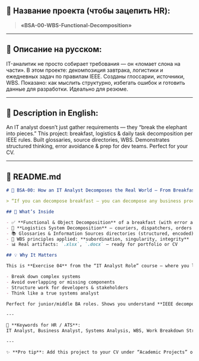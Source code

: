 
## 🎯 **Название проекта (чтобы зацепить HR):**

> **«BSA-00-WBS-Functional-Decomposition»**

---

## 📄 **Описание на русском:**

IT-аналитик не просто собирает требования — он «ломает слона на части». В этом проекте: декомпозиция завтрака, логистики и ежедневных задач по правилам IEEE. Созданы глоссарии, источники, WBS. Показано: как мыслить структурно, избегать ошибок и готовить данные для разработки. Идеально для резюме.


---

## 📄 **Description in English:**

An IT analyst doesn’t just gather requirements — they “break the elephant into pieces.” This project: breakfast, logistics & daily task decomposition per IEEE rules. Built glossaries, source directories, WBS. Demonstrates structured thinking, error avoidance & prep for dev teams. Perfect for your CV.


---

## 📖 **README.md**

```markdown
# 🐘 BSA-00: How an IT Analyst Decomposes the Real World — From Breakfast to Logistics

> “If you can decompose breakfast — you can decompose any business process.”

## 🎯 What’s Inside

- ✅ **Functional & Object Decomposition** of a breakfast (with error analysis & correction)
- 🚚 **Logistics System Decomposition** — couriers, dispatchers, orders
- 📚 Glossaries & Information Sources directories (structured, encoded)
- 🧩 WBS principles applied: **subordination, singularity, integrity**
- 📊 Real artifacts: `.xlsx`, `.docx` — ready for portfolio or CV

## 💡 Why It Matters

This is **Exercise 04** from the “IT Analyst Role” course — where you learn to:

- Break down complex systems
- Avoid overlapping or missing components
- Structure work for developers & stakeholders
- Think like a true systems analyst

Perfect for junior/middle BA roles. Shows you understand **IEEE decomposition standards** and can apply them to real-world scenarios — even if it starts with a boiled egg 🍳.

---

📌 **Keywords for HR / ATS**:  
IT Analyst, Business Analyst, Systems Analysis, WBS, Work Breakdown Structure, Functional Decomposition, Object Decomposition, Requirements Engineering, IEEE, Structured Thinking, Process Modeling, Glossary, Source Management.

---

✨ **Pro tip**: Add this project to your CV under “Academic Projects” or “Portfolio” — it demonstrates analytical rigor better than 90% of generic “CRM for pet shop” projects.
```
